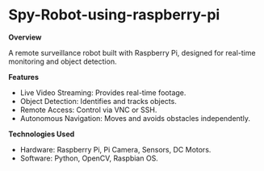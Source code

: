 # Spy-Robot-using-raspberry-pi
**Overview**

A remote surveillance robot built with Raspberry Pi, designed for real-time monitoring and object detection.

**Features**

* Live Video Streaming: Provides real-time footage.
* Object Detection: Identifies and tracks objects.
* Remote Access: Control via VNC or SSH.
* Autonomous Navigation: Moves and avoids obstacles independently.

**Technologies Used**

* Hardware: Raspberry Pi, Pi Camera, Sensors, DC Motors.
* Software: Python, OpenCV, Raspbian OS.
